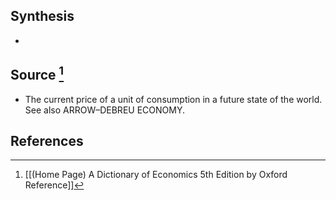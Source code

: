 ## Synthesis
- 
## Source [^1]
- The current price of a unit of consumption in a future state of the world. See also ARROW–DEBREU ECONOMY.
## References

[^1]: [[(Home Page) A Dictionary of Economics 5th Edition by Oxford Reference]]